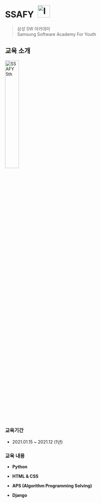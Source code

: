 # SSAFY&nbsp; <img src="http://edu.ssafy.com/asset/images/header-logo.jpg" alt="logo" width="40px">
> 삼성 SW 아카데미  
Samsung Software Academy For Youth  

## 교육 소개

  <img src="https://img.kr.news.samsung.com/kr/wp-content/uploads/2020/10/201007-poster_5t-final-m.png" alt="SSAFY 5th" width="30%">

### 교육기간
- 2021.01.15 ~ 2021.12 (1년)

### 교육 내용
- __Python__


- __HTML & CSS__


- __APS (Algorithm Programming Solving)__


- **Django**
